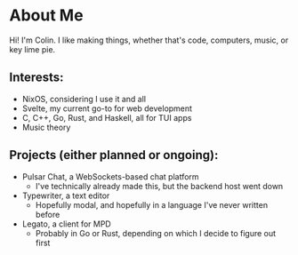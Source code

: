 # About Me

Hi! I'm Colin. I like making things, whether that's code, computers, music, or key lime pie.

## Interests:

- NixOS, considering I use it and all
- Svelte, my current go-to for web development
- C, C++, Go, Rust, and Haskell, all for TUI apps
- Music theory

## Projects (either planned or ongoing):

- Pulsar Chat, a WebSockets-based chat platform
  - I've technically already made this, but the backend host went down
- Typewriter, a text editor
  - Hopefully modal, and hopefully in a language I've never written before
- Legato, a client for MPD
  - Probably in Go or Rust, depending on which I decide to figure out first
